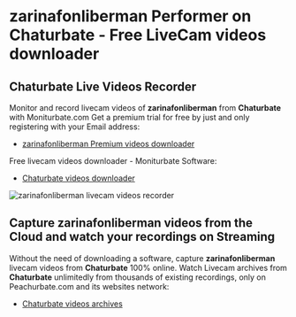 # zarinafonliberman Performer on Chaturbate - Free LiveCam videos downloader

## Chaturbate Live Videos Recorder

Monitor and record livecam videos of **zarinafonliberman** from **Chaturbate** with Moniturbate.com
Get a premium trial for free by just and only registering with your Email address:
* [zarinafonliberman Premium videos downloader](https://moniturbate.com/request-demo-licence-key.html)

Free livecam videos downloader - Moniturbate Software:
* [Chaturbate videos downloader](https://moniturbate.com/moniturbate-download-software.html)

![zarinafonliberman livecam videos recorder](https://peachurnet.com/templates/moniturbate-software.png)


## Capture zarinafonliberman videos from the Cloud and watch your recordings on Streaming

Without the need of downloading a software, capture **zarinafonliberman** livecam videos from **Chaturbate** 100% online.
Watch Livecam archives from **Chaturbate** unlimitedly from thousands of existing recordings, only on Peachurbate.com and its websites network:
* [Chaturbate videos archives](https://peachurnet.com/)